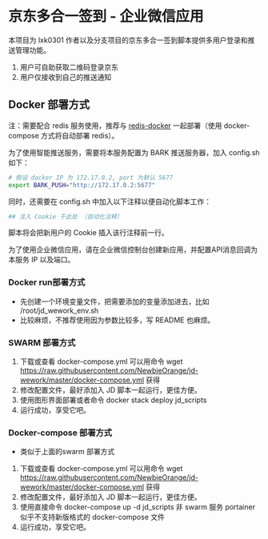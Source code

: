 # 京东多合一签到 - 企业微信应用

本项目为 lxk0301 作者以及分支项目的京东多合一签到脚本提供多用户登录和推送管理功能。

1. 用户可自助获取二维码登录京东
2. 用户仅接收到自己的推送通知

## Docker 部署方式

注：需要配合 redis 服务使用，推荐与 [redis-docker](https://hub.docker.com/_/redis) 一起部署（使用 docker-compose 方式将自动部署 redis）。

为了使用智能推送服务，需要将本服务配置为 BARK 推送服务器，加入 config.sh 如下：
```bash
# 假设 docker IP 为 172.17.0.2, port 为默认 5677
export BARK_PUSH="http://172.17.0.2:5677"
```

同时，还需要在 config.sh 中加入以下注释以便自动化脚本工作：
```bash
## 注入 Cookie 于此处 （自动化注释）
```
脚本将会把新用户的 Cookie 插入该行注释前一行。

为了使用企业微信应用，请在企业微信控制台创建新应用，并配置API消息回调为本服务 IP 以及端口。

### Docker run部署方式
- 先创建一个环境变量文件，把需要添加的变量添加进去，比如 /root/jd_wework_env.sh
- 比较麻烦，不推荐使用因为参数比较多，写 README 也麻烦。

### SWARM 部署方式
1. 下载或查看 docker-compose.yml 可以用命令 wget https://raw.githubusercontent.com/NewbieOrange/jd-wework/master/docker-compose.yml 获得
2. 修改配置文件，最好添加入 JD 脚本一起运行，更佳方便。
3. 使用图形界面部署或者命令 docker stack deploy jd_scripts
4. 运行成功，享受它吧。

### Docker-compose 部署方式
- 类似于上面的swarm 部署方式
1. 下载或查看 docker-compose.yml 可以用命令 wget https://raw.githubusercontent.com/NewbieOrange/jd-wework/master/docker-compose.yml 获得
2. 修改配置文件，最好添加入 JD 脚本一起运行，更佳方便。
3. 使用直接命令 docker-compose up -d jd_scripts 非 swarm 服务 portainer 似乎不支持新版格式的 docker-compose 文件
4. 运行成功，享受它吧。
